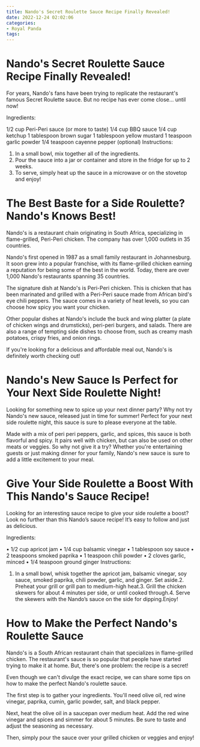 ```yaml
---
title: Nando's Secret Roulette Sauce Recipe Finally Revealed!
date: 2022-12-24 02:02:06
categories:
- Royal Panda
tags:
---
```



#  Nando's Secret Roulette Sauce Recipe Finally Revealed!

For years, Nando's fans have been trying to replicate the restaurant's famous Secret Roulette sauce. But no recipe has ever come close... until now!

Ingredients:

1/2 cup Peri-Peri sauce (or more to taste)
1/4 cup BBQ sauce
1/4 cup ketchup
1 tablespoon brown sugar
1 tablespoon yellow mustard
1 teaspoon garlic powder
1/4 teaspoon cayenne pepper (optional)
Instructions:

1. In a small bowl, mix together all of the ingredients.
2. Pour the sauce into a jar or container and store in the fridge for up to 2 weeks.
3. To serve, simply heat up the sauce in a microwave or on the stovetop and enjoy!

#  The Best Baste for a Side Roulette? Nando's Knows Best!

Nando's is a restaurant chain originating in South Africa, specializing in flame-grilled, Peri-Peri chicken. The company has over 1,000 outlets in 35 countries.

Nando's first opened in 1987 as a small family restaurant in Johannesburg. It soon grew into a popular franchise, with its flame-grilled chicken earning a reputation for being some of the best in the world. Today, there are over 1,000 Nando's restaurants spanning 35 countries.

The signature dish at Nando's is Peri-Peri chicken. This is chicken that has been marinated and grilled with a Peri-Peri sauce made from African bird's eye chili peppers. The sauce comes in a variety of heat levels, so you can choose how spicy you want your chicken.

Other popular dishes at Nando's include the buck and wing platter (a plate of chicken wings and drumsticks), peri-peri burgers, and salads. There are also a range of tempting side dishes to choose from, such as creamy mash potatoes, crispy fries, and onion rings.

If you're looking for a delicious and affordable meal out, Nando's is definitely worth checking out!

#  Nando's New Sauce Is Perfect for Your Next Side Roulette Night!

Looking for something new to spice up your next dinner party? Why not try Nando's new sauce, released just in time for summer! Perfect for your next side roulette night, this sauce is sure to please everyone at the table.

Made with a mix of peri peri peppers, garlic, and spices, this sauce is both flavorful and spicy. It pairs well with chicken, but can also be used on other meats or veggies. So why not give it a try? Whether you're entertaining guests or just making dinner for your family, Nando's new sauce is sure to add a little excitement to your meal.

#  Give Your Side Roulette a Boost With This Nando's Sauce Recipe!

Looking for an interesting sauce recipe to give your side roulette a boost? Look no further than this Nando’s sauce recipe! It’s easy to follow and just as delicious.

Ingredients:

• 1/2 cup apricot jam
• 1/4 cup balsamic vinegar
• 1 tablespoon soy sauce
• 2 teaspoons smoked paprika
• 1 teaspoon chili powder
• 2 cloves garlic, minced
• 1/4 teaspoon ground ginger
Instructions:
1. In a small bowl, whisk together the apricot jam, balsamic vinegar, soy sauce, smoked paprika, chili powder, garlic, and ginger. Set aside.2. Preheat your grill or grill pan to medium-high heat.3. Grill the chicken skewers for about 4 minutes per side, or until cooked through.4. Serve the skewers with the Nando’s sauce on the side for dipping.Enjoy!

#  How to Make the Perfect Nando's Roulette Sauce

Nando's is a South African restaurant chain that specializes in flame-grilled chicken. The restaurant's sauce is so popular that people have started trying to make it at home. But, there's one problem: the recipe is a secret!

Even though we can't divulge the exact recipe, we can share some tips on how to make the perfect Nando's roulette sauce.

The first step is to gather your ingredients. You'll need olive oil, red wine vinegar, paprika, cumin, garlic powder, salt, and black pepper.

Next, heat the olive oil in a saucepan over medium heat. Add the red wine vinegar and spices and simmer for about 5 minutes. Be sure to taste and adjust the seasoning as necessary.

Then, simply pour the sauce over your grilled chicken or veggies and enjoy!